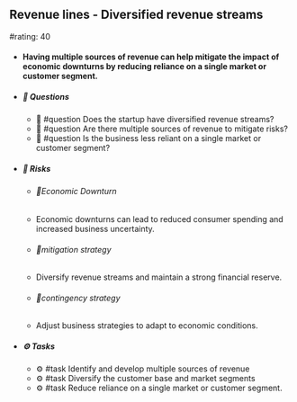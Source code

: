 ## Revenue lines - Diversified revenue streams
#rating: 40
- #### Having multiple sources of revenue can help mitigate the impact of economic downturns by reducing reliance on a single market or customer segment.
- ##### 💭 Questions
  - 💭 #question Does the startup have diversified revenue streams?
  - 💭 #question Are there multiple sources of revenue to mitigate risks?
  - 💭 #question Is the business less reliant on a single market or customer segment?
- ##### 🚨 Risks
  - ###### 🚨Economic Downturn
  - Economic downturns can lead to reduced consumer spending and increased business uncertainty.
  - ###### 🚨mitigation strategy
  - Diversify revenue streams and maintain a strong financial reserve.
  - ###### 🚨contingency strategy
  - Adjust business strategies to adapt to economic conditions.
- ##### ⚙️ Tasks
  - ⚙️ #task Identify and develop multiple sources of revenue
  - ⚙️ #task  Diversify the customer base and market segments
  - ⚙️ #task  Reduce reliance on a single market or customer segment.


